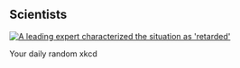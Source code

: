 ## Scientists
[![A leading expert characterized the situation as 'retarded'](https://imgs.xkcd.com/comics/scientists.jpg)](https://xkcd.com/36/ "A leading expert characterized the situation as 'retarded'")

Your daily random xkcd
